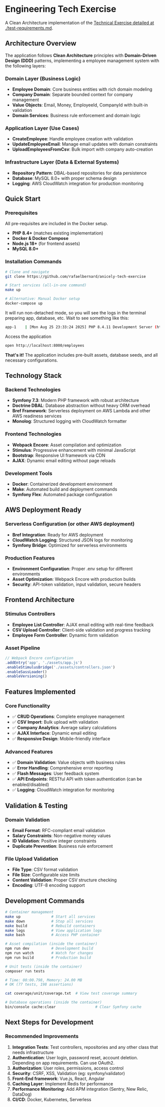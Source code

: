 # Engineering Tech Exercise

A Clean Architecture implementation of the [Technical Exercise detailed at ./test-requirements.md](./test-requirements.md).

## Architecture Overview

The application follows **Clean Architecture** principles with **Domain-Driven Design (DDD)** patterns, implementing a employee management system with the following layers:

### Domain Layer (Business Logic)
- **Employee Domain**: Core business entities with rich domain modeling
- **Company Domain**: Separate bounded context for company management
- **Value Objects**: Email, Money, EmployeeId, CompanyId with built-in validation
- **Domain Services**: Business rule enforcement and domain logic

### Application Layer (Use Cases)
- **CreateEmployee**: Handle employee creation with validation
- **UpdateEmployeeEmail**: Manage email updates with domain constraints
- **UploadEmployeesFromCsv**: Bulk import with company auto-creation

### Infrastructure Layer (Data & External Systems)
- **Repository Pattern**: DBAL-based repositories for data persistence
- **Database**: MySQL 8.0+ with proper schema design
- **Logging**: AWS CloudWatch integration for production monitoring

## Quick Start

### Prerequisites
All pre-requisites are included in the Docker setup.

- **PHP 8.4+** (matches existing implementation)
- **Docker & Docker Compose**
- **Node.js 18+** (for frontend assets)
- **MySQL 8.0+**

### Installation Commands

```bash
# Clone and navigate
git clone https://github.com/rafaelbernard/anicely-tech-exercise

# Start services (all-in-one command)
make up

# Alternative: Manual Docker setup
docker-compose up
```

It will run non-detached mode, so you will see the logs in the terminal preparing app, database, etc. 
Wait to see something like this:
```bash
app-1    | [Mon Aug 25 23:33:24 2025] PHP 8.4.11 Development Server (http://0.0.0.0:8000) started
```

Access the application
```bash
open http://localhost:8000/employees
```

**That's it!** The application includes pre-built assets, database seeds, and all necessary configurations.

## Technology Stack

### Backend Technologies
- **Symfony 7.3**: Modern PHP framework with robust architecture
- **Doctrine DBAL**: Database abstraction without heavy ORM overhead
- **Bref Framework**: Serverless deployment on AWS Lambda and other AWS readiness services
- **Monolog**: Structured logging with CloudWatch formatter

### Frontend Technologies
- **Webpack Encore**: Asset compilation and optimization
- **Stimulus**: Progressive enhancement with minimal JavaScript
- **Bootstrap**: Responsive UI framework via CDN
- **AJAX**: Dynamic email editing without page reloads

### Development Tools
- **Docker**: Containerized development environment
- **Make**: Automated build and deployment commands
- **Symfony Flex**: Automated package configuration

## AWS Deployment Ready

### Serverless Configuration (or other AWS deployment)
- **Bref Integration**: Ready for AWS deployment
- **CloudWatch Logging**: Structured JSON logs for monitoring
- **Symfony Bridge**: Optimized for serverless environments

### Production Features
- **Environment Configuration**: Proper .env setup for different environments
- **Asset Optimization**: Webpack Encore with production builds
- **Security**: API-token validation, input validation, secure headers

## Frontend Architecture

### Stimulus Controllers
- **Employee List Controller**: AJAX email editing with real-time feedback
- **CSV Upload Controller**: Client-side validation and progress tracking
- **Employee Form Controller**: Dynamic form validation

### Asset Pipeline
```javascript
// Webpack Encore configuration
.addEntry('app', './assets/app.js')
.enableStimulusBridge('./assets/controllers.json')
.enableSassLoader()
.enableVersioning()
```

## Features Implemented

### Core Functionality
- ✅ **CRUD Operations**: Complete employee management
- ✅ **CSV Import**: Bulk upload with validation
- ✅ **Company Analytics**: Average salary calculations
- ✅ **AJAX Interface**: Dynamic email editing
- ✅ **Responsive Design**: Mobile-friendly interface

### Advanced Features
- ✅ **Domain Validation**: Value objects with business rules
- ✅ **Error Handling**: Comprehensive error reporting
- ✅ **Flash Messages**: User feedback system
- ✅ **API Endpoints**: RESTful API with token authentication (can be enabled/disabled)
- ✅ **Logging**: CloudWatch integration for monitoring

## Validation & Testing

### Domain Validation
- **Email Format**: RFC-compliant email validation
- **Salary Constraints**: Non-negative money values
- **ID Validation**: Positive integer constraints
- **Duplicate Prevention**: Business rule enforcement

### File Upload Validation
- **File Type**: CSV format validation
- **File Size**: Configurable size limits
- **Content Validation**: Proper CSV structure checking
- **Encoding**: UTF-8 encoding support

## Development Commands

```bash
# Container management
make up              # Start all services
make down            # Stop all services  
make build           # Rebuild containers
make logs            # View application logs
make bash            # Access PHP container

# Asset compilation (inside the container)
npm run dev          # Development build
npm run watch        # Watch for changes
npm run build        # Production build

# Unit tests (inside the container)
composer run tests

# Time: 00:00.798, Memory: 24.00 MB
# OK (77 tests, 198 assertions)

cat coverage/unit/coverage.txt  # View test coverage summary

# Database operations (inside the container)
bin/console cache:clear                  # Clear Symfony cache
```

## Next Steps for Development

### Recommended Improvements
1. **Integration Tests**: Test controllers, repositories and any other class that needs infrastructure
1. **Authentication**: User login, password reset, account deletion. Depending on app requirements. Can use OAuth2.
1. **Authorization**: User roles, permissions, access control
1. **Security**: CSRF, XSS, Validation (eg: symfony/validator)
1. **Front-End framework**: Vue.js, React, Angular
1. **Caching Layer**: Implement Redis for performance
1. **Performance Monitoring**: Add APM integration (Sentry, New Relic, DataDog)
1. **CI/CD**: Docker, Kubernetes, Serverless

